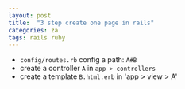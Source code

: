 ```yaml
---
layout: post
title:  "3 step create one page in rails"
categories: za
tags: rails ruby
---
```


* `config/routes.rb` config a path: `A#B`
* create a controller `A` in `app > controllers`
* create a template `B.html.erb` in 'app > view > A'